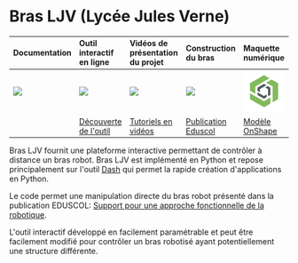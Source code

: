 # Bras LJV (Lycée Jules Verne)



| **Documentation**         | **Outil interactif en ligne**    | **Vidéos de présentation du projet**  | **Construction du bras**            | **Maquette numérique**         |
|:------------------------- |:-------------------------------- |:------------------------------------- |:------------------------------------|:------------------------------ |
| [![][docs-img]][online]   | [![][imgonline]][online]       | [![][badge-vid]][videos]          | [![][imgeduscol]][eduscol]     | [![Modèle OnShape][imgonshape]][onshape]     |
|   | [Découverte de l'outil][online]       | [Tutoriels en vidéos][videos]          | [Publication Eduscol][eduscol]     | [Modèle OnShape][onshape]     |


Bras LJV fournit une plateforme interactive permettant de contrôler à distance un bras robot. Bras LJV est implémenté en Python et repose principalement sur l'outil [Dash](https://dash.plotly.com/) qui permet la rapide création d'applications en Python. 

Le code permet une manipulation directe du bras robot présenté dans la publication EDUSCOL: [Support pour une approche fonctionnelle de la robotique](https://eduscol.education.fr/sti/ressources_pedagogiques/support-pour-une-approche-fonctionnelle-de-la-robotique#fichiers-liens). 

L'outil interactif développé en facilement paramétrable et peut être facilement modifié pour contrôler un bras robotisé ayant potentiellement une structure différente.

[imgeduscol]: docs/source/_static/logos/eduscol-logo.jpg
[eduscol]: https://eduscol.education.fr/sti/ressources_pedagogiques/support-pour-une-approche-fonctionnelle-de-la-robotique

[imgonshape]: docs/source/_static/logos/onshape.jpg
[onshape]: https://julesverne14120.onshape.com/documents/fb4ba6523be7501f68045163/w/2853b905bb40004b2178df92/e/b93caf2cf3a922b87860c5e8?aa=true

[badge-vid]: docs/source/_static/logos/youtube.png
[videos]: https://www.youtube.com/channel/UCu_MwXRD5ky9tDaz5NYaT0w

[imgonline]: docs/source/_static/logos/pyany.jpg
[online]: https://quentinduchemin.pythonanywhere.com

[docs-img]: https://img.shields.io/badge/docs-latest%20release-blue.svg


